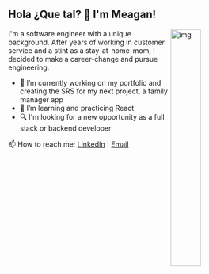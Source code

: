 ## Hola ¿Que tal? 👋 I'm Meagan! 
<img width="35%" align="right" alt="img" src="https://user-images.githubusercontent.com/110854972/217664879-89890869-7291-4d74-bba7-74e235f8dae3.png" />

I'm a software engineer with a unique background. After years of working in customer service and a stint as a stay-at-home-mom, I decided to make a career-change and pursue engineering. 

- 🔭 I’m currently working on my portfolio and creating the SRS for my next project, a family manager app 
- 🌱 I’m learning and practicing React
- :mag: I'm looking for a new opportunity as a full stack or backend developer 

📫 How to reach me:
[LinkedIn]([https://www.linkedin.com/in/meagan-st-clair/]) | [Email](mailto:meagan.j.stclair@gmail.com)

